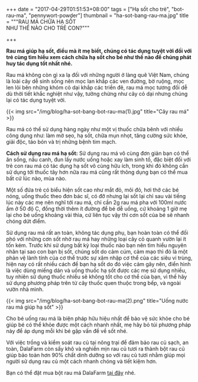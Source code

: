 +++
date = "2017-04-29T01:51:53+08:00"
tags = ["Hạ sốt cho trẻ", "bot-rau-ma", "pennywort-powder"]
thumbnail = "ha-sot-bang-rau-ma.jpg"
title = """RAU MÁ CHỮA HẠ SỐT   
NHƯ THẾ NÀO CHO TRẺ CON?"""

+++
 
**Rau má giúp hạ sốt, điều mà ít mẹ biết, chúng có tác dụng tuyệt vời đối với trẻ cùng tìm hiểu xem cách chữa hạ sốt cho bé như thế nào để chúng phát huy tác dụng tốt nhất nhé.**<!--more-->

Rau má không còn gì xa lạ đối với những người ở làng quê Việt Nam, chúng là loài cây dễ sinh sống nên mọc lan khắp các ven đường, bờ ruộng, mọc len lỏi bên những khóm cỏ dại khắp các triền đê, rau má mọc tương đối dễ dù thời tiết khắc nghiệt như vậy, tưởng chừng như cây cỏ dại nhưng chúng lại có tác dụng tuyệt vời.

{{< img src="/img/blog/ha-sot-bang-bot-rau-ma(1).jpg" title="Cây rau má" >}} 

Rau má có thể sử dụng hàng ngày như một vị thuốc chữa bênh với nhiều công dụng như: làm mờ sẹo, hạ sốt, chữa mụn nhọt, tăng cường sức khỏe, giải độc, táo bón và trị những bệnh tim mạch.

**Cách sử dụng rau má hạ sốt:** Sử dụng rau má vô cùng đơn giản bạn có thể ăn sống, nấu canh, đun lấy nước uống hoặc xay làm sinh tố, đặc biệt đối với trẻ con rau má có tác dụng hạ sốt vô cùng hữu ích, trong khi đó không cần sử dụng tới thuốc tây hơn nữa rau má cũng rất thông dụng bạn có thể mua bất cứ lúc nào, mùa nào.

Một số đứa trẻ có biểu hiện sốt cao như mắt đỏ, môi đỏ, hơi thở các bé nóng, uống thuốc theo đơn bác sĩ, có  đỡ nhưng lại sốt lại chỉ sau vài tiếng lúc này các mẹ nên nghĩ tới rau má, chỉ cần 2g rau má pha với 100ml nước ấm ở 50 độ C, đồng thời thêm ít đường để bé dễ uống, cứ khoảng 1 giờ mẹ lại cho bé uống khoảng vài thìa, cứ liên tục vậy thì cơn sốt của bé sẽ nhanh chóng dứt điểm.

Sử dụng rau má rất an toàn, không tác dụng phụ, bạn hoàn toàn có thể đối phó với những cơn sốt nhờ rau má hay những loại cây cỏ quanh vườn lại ít tốn kém. Trước khi sử dụng bất kỳ loại thuốc nào bạn nên tìm hiểu nguyên nhân tại sao con bạn bị sốt, chúng sốt do cảm cúm, cảm mạo thì đó là một phản vệ lành tính của cơ thể trước sự xâm nhập cơ thể của các siêu vi trùng, hiện nay có rất nhiều cách để bạn hạ sốt do đó việc cảm gây nên, điển hình là việc dùng miếng dán và uống thuốc hạ sốt được các mẹ sử dụng nhiều, tuy nhiên sử dụng thuốc nhiều sẽ không tốt cho cơ thể của bạn, vì thế hãy sử dụng phương pháp trên từ cây thuốc quen thuộc trong bếp, và ngoài vườn nhà mình.

{{< img src="/img/blog/ha-sot-bang-bot-rau-ma(2).png" title="Uống nước rau má giúp hạ sốt" >}} 

Cho bé uống rau má là biện pháp hữu hiệu nhất để bảo vệ sức khỏe cho bé giúp bé có thể khỏe được một cách nhanh nhất, mẹ hãy bỏ túi phương pháp này để áp dụng mỗi khi bé gặp vấn đề về sốt nhé.

Với việc trồng và kiểm soát rau củ tại nông trại để đảm bảo rau củ sạch, an toàn, DalaFarm còn sấy khô và nghiền mịn rau củ tươi ra thành bột rau củ giúp bảo toàn hơn 90% chất dinh dưỡng so với rau củ tươi nhằm giúp mọi người sử dụng rau củ một cách nhanh chóng và tiết kiệm hơn.

Bạn có thể đặt mua bột rau má DalaFarm [tại đây](/san-pham/bot-rau-ma-50g/) nhé.


